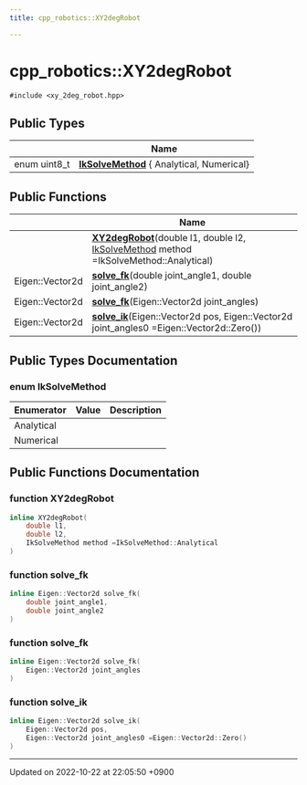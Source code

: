 ```yaml
---
title: cpp_robotics::XY2degRobot

---
```


# cpp_robotics::XY2degRobot






`#include <xy_2deg_robot.hpp>`

## Public Types

|                | Name           |
| -------------- | -------------- |
| enum uint8_t | **[IkSolveMethod](/cpp_robotics/doxybook/Classes/classcpp__robotics_1_1XY2degRobot/#enum-iksolvemethod)** { Analytical, Numerical} |

## Public Functions

|                | Name           |
| -------------- | -------------- |
| | **[XY2degRobot](/cpp_robotics/doxybook/Classes/classcpp__robotics_1_1XY2degRobot/#function-xy2degrobot)**(double l1, double l2, [IkSolveMethod](/cpp_robotics/doxybook/Classes/classcpp__robotics_1_1XY2degRobot/#enum-iksolvemethod) method =IkSolveMethod::Analytical) |
| Eigen::Vector2d | **[solve_fk](/cpp_robotics/doxybook/Classes/classcpp__robotics_1_1XY2degRobot/#function-solve-fk)**(double joint_angle1, double joint_angle2) |
| Eigen::Vector2d | **[solve_fk](/cpp_robotics/doxybook/Classes/classcpp__robotics_1_1XY2degRobot/#function-solve-fk)**(Eigen::Vector2d joint_angles) |
| Eigen::Vector2d | **[solve_ik](/cpp_robotics/doxybook/Classes/classcpp__robotics_1_1XY2degRobot/#function-solve-ik)**(Eigen::Vector2d pos, Eigen::Vector2d joint_angles0 =Eigen::Vector2d::Zero()) |

## Public Types Documentation

### enum IkSolveMethod

| Enumerator | Value | Description |
| ---------- | ----- | ----------- |
| Analytical | |   |
| Numerical | |   |




## Public Functions Documentation

### function XY2degRobot

```cpp
inline XY2degRobot(
    double l1,
    double l2,
    IkSolveMethod method =IkSolveMethod::Analytical
)
```


### function solve_fk

```cpp
inline Eigen::Vector2d solve_fk(
    double joint_angle1,
    double joint_angle2
)
```


### function solve_fk

```cpp
inline Eigen::Vector2d solve_fk(
    Eigen::Vector2d joint_angles
)
```


### function solve_ik

```cpp
inline Eigen::Vector2d solve_ik(
    Eigen::Vector2d pos,
    Eigen::Vector2d joint_angles0 =Eigen::Vector2d::Zero()
)
```


-------------------------------

Updated on 2022-10-22 at 22:05:50 +0900